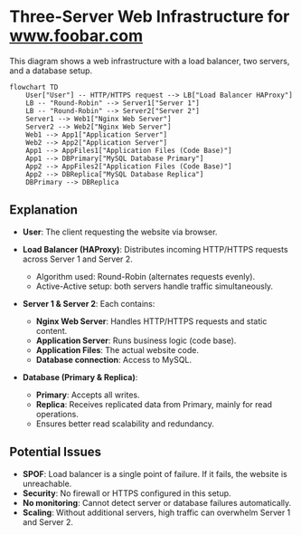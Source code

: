 # Three-Server Web Infrastructure for www.foobar.com

This diagram shows a web infrastructure with a load balancer, two servers, and a database setup.

```mermaid
flowchart TD
    User["User"] -- HTTP/HTTPS request --> LB["Load Balancer HAProxy"]
    LB -- "Round-Robin" --> Server1["Server 1"]
    LB -- "Round-Robin" --> Server2["Server 2"]
    Server1 --> Web1["Nginx Web Server"]
    Server2 --> Web2["Nginx Web Server"]
    Web1 --> App1["Application Server"]
    Web2 --> App2["Application Server"]
    App1 --> AppFiles1["Application Files (Code Base)"]
    App1 --> DBPrimary["MySQL Database Primary"]
    App2 --> AppFiles2["Application Files (Code Base)"]
    App2 --> DBReplica["MySQL Database Replica"]
    DBPrimary --> DBReplica
```

## Explanation

* **User**: The client requesting the website via browser.
* **Load Balancer (HAProxy)**: Distributes incoming HTTP/HTTPS requests across Server 1 and Server 2.

  * Algorithm used: Round-Robin (alternates requests evenly).
  * Active-Active setup: both servers handle traffic simultaneously.
* **Server 1 & Server 2**: Each contains:

  * **Nginx Web Server**: Handles HTTP/HTTPS requests and static content.
  * **Application Server**: Runs business logic (code base).
  * **Application Files**: The actual website code.
  * **Database connection**: Access to MySQL.
* **Database (Primary & Replica)**:

  * **Primary**: Accepts all writes.
  * **Replica**: Receives replicated data from Primary, mainly for read operations.
  * Ensures better read scalability and redundancy.

## Potential Issues

* **SPOF**: Load balancer is a single point of failure. If it fails, the website is unreachable.
* **Security**: No firewall or HTTPS configured in this setup.
* **No monitoring**: Cannot detect server or database failures automatically.
* **Scaling**: Without additional servers, high traffic can overwhelm Server 1 and Server 2.
